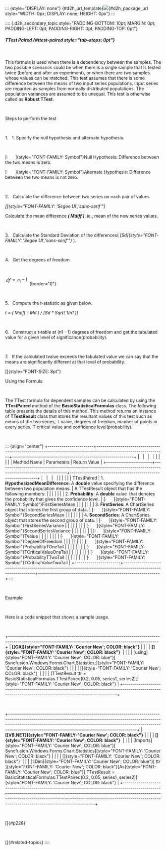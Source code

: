 ::: {style="DISPLAY: none"}
[](ms-xhelp:///?Id=d2h_url_template){#d2h_url_template}![](!package_url!){#d2h_package_url style="WIDTH: 0px; DISPLAY: none; HEIGHT: 0px"}
:::

:::: {.d2h_secondary_topic style="PADDING-BOTTOM: 10pt; MARGIN: 0pt; PADDING-LEFT: 0pt; PADDING-RIGHT: 0pt; PADDING-TOP: 0pt"}
##### TTest Paired {#ttest-paired style="tab-stops: 0pt"}

 

This formula is used when there is a dependency between the samples. The two possible scenarios could be when there is a single sample that is tested twice (before and after an experiment), or when there are two samples whose values can be matched. This test assumes that there is some difference between the means of two input series populations. Input series are regarded as samples from normally distributed populations. The population variances are assumed to be unequal. This test is otherwise called as **Robust TTest**.

 

Steps to perform the test

 

1.   1. Specify the null hypothesis and alternate hypothesis.

 

[·      ]{style="FONT-FAMILY: Symbol"}Null Hypothesis: Difference between the two means is zero.

[·      ]{style="FONT-FAMILY: Symbol"}Alternate Hypothesis: Difference between the two means is not zero.

 

2.   Calculate the difference between two series on each pair of values.

*[]{style="FONT-FAMILY: 'Segoe UI','sans-serif'"}* 

Calculate the mean difference ***( Mdiff )***, ie., mean of the new series values.

 

3.   Calculate the Standard Deviation of the differences( *[Sd]{style="FONT-FAMILY: 'Segoe UI','sans-serif'"}* ).

 

4.   Get the degrees of freedom.

 

![](ImagesExt/image84_350.png){border="0"}

 

5.   Compute the t-statistic as given below.

*t = ( Mdiff - Md ) / \[Sd \* Sqrt( 1/n1 )\]*

 

6.   Construct a t-table at (n1 - 1) degrees of freedom and get the tabulated value for a given level of significance(probability).

 

7.   If the calculated tvalue exceeds the tabulated value we can say that the means are significantly different at that level of probability.

[]{style="FONT-SIZE: 8pt"} 

Using the Formula

 

The TTest formula for dependent samples can be calculated by using the **TTestPaired** method of the **BasicStatisticalFormulas** class. The following table presents the details of this method. This method returns an instance of **TTestResult** class that stores the resultant values of this test such as means of the two series, T value, degrees of freedom, number of points in every series, T critical value and confidence level(probability).

 

::: {align="center"}
+-----------------------+----------------------------------------------------------------------------------------------------------------+-------------------------------------------------------------+
|                       |                                                                                                                |                                                             |
|                       |                                                                                                                |                                                             |
| Method Name           | Parameters                                                                                                     | Return Value                                                |
+-----------------------+----------------------------------------------------------------------------------------------------------------+-------------------------------------------------------------+
|                       |                                                                                                                |                                                             |
|                       |                                                                                                                |                                                             |
| TTestPaired           | 1\. **HypothesizedMeanDifference**: A **double** value specifying the difference between two population means. | A TTestResult object that has the following members:        |
|                       |                                                                                                                |                                                             |
|                       | 2\. **Probability**: A **double** value  that denotes the probability that gives the confidence level.         | [·      ]{style="FONT-FAMILY: Symbol"}FirstSeriesMean       |
|                       |                                                                                                                |                                                             |
|                       | 3\. **FirstSeries**: A ChartSeries object that stores the first group of data.                                 | [·      ]{style="FONT-FAMILY: Symbol"}SecondSeriesMean      |
|                       |                                                                                                                |                                                             |
|                       | 4\. **SecondSeries**: A ChartSeries object that stores the second group of data.                               | [·      ]{style="FONT-FAMILY: Symbol"}FirstSeriesVariance   |
|                       |                                                                                                                |                                                             |
|                       |                                                                                                                | [·      ]{style="FONT-FAMILY: Symbol"}SecondSeriesVariance  |
|                       |                                                                                                                |                                                             |
|                       |                                                                                                                | [·      ]{style="FONT-FAMILY: Symbol"}Tvalue                |
|                       |                                                                                                                |                                                             |
|                       |                                                                                                                | [·      ]{style="FONT-FAMILY: Symbol"}DegreeOfFreedom       |
|                       |                                                                                                                |                                                             |
|                       |                                                                                                                | [·      ]{style="FONT-FAMILY: Symbol"}ProbabilityTOneTail   |
|                       |                                                                                                                |                                                             |
|                       |                                                                                                                | [·      ]{style="FONT-FAMILY: Symbol"}TCriticalValueOneTail |
|                       |                                                                                                                |                                                             |
|                       |                                                                                                                | [·      ]{style="FONT-FAMILY: Symbol"}ProbabilityTTwoTail   |
|                       |                                                                                                                |                                                             |
|                       |                                                                                                                | [·      ]{style="FONT-FAMILY: Symbol"}TCriticalValueTwoTail |
+-----------------------+----------------------------------------------------------------------------------------------------------------+-------------------------------------------------------------+
:::

 

Example

 

Here is a code snippet that shows a sample usage.

 

+---------------------------------------------------------------------------------------------------------------------------------------------------------+
| **[\[C#\]]{style="FONT-FAMILY: 'Courier New'; COLOR: black"}**                                                                                          |
|                                                                                                                                                         |
| **[]{style="FONT-FAMILY: 'Courier New'; COLOR: black"}**                                                                                                |
|                                                                                                                                                         |
| [using]{style="FONT-FAMILY: 'Courier New'; COLOR: blue"}[ Syncfusion.Windows.Forms.Chart.Statistics;]{style="FONT-FAMILY: 'Courier New'; COLOR: black"} |
|                                                                                                                                                         |
| []{style="FONT-FAMILY: 'Courier New'; COLOR: black"}                                                                                                    |
|                                                                                                                                                         |
| [TTestResult ttr = BasicStatisticalFormulas.TTestPaired(0.2, 0.05, series1, series2);]{style="FONT-FAMILY: 'Courier New'; COLOR: black"}                |
+---------------------------------------------------------------------------------------------------------------------------------------------------------+

 

+----------------------------------------------------------------------------------------------------------------------------------------------------------------------------------------------------------------------------------------------------------------------------------------------------------+
| **[\[VB.NET\]]{style="FONT-FAMILY: 'Courier New'; COLOR: black"}**                                                                                                                                                                                                                                       |
|                                                                                                                                                                                                                                                                                                          |
| **[]{style="FONT-FAMILY: 'Courier New'; COLOR: black"}**                                                                                                                                                                                                                                                 |
|                                                                                                                                                                                                                                                                                                          |
| [Imports]{style="FONT-FAMILY: 'Courier New'; COLOR: blue"}[ Syncfusion.Windows.Forms.Chart.Statistics]{style="FONT-FAMILY: 'Courier New'; COLOR: black"}                                                                                                                                                 |
|                                                                                                                                                                                                                                                                                                          |
| []{style="FONT-FAMILY: 'Courier New'; COLOR: black"}                                                                                                                                                                                                                                                     |
|                                                                                                                                                                                                                                                                                                          |
| [Dim]{style="FONT-FAMILY: 'Courier New'; COLOR: blue"}[ ttr ]{style="FONT-FAMILY: 'Courier New'; COLOR: black"}[As]{style="FONT-FAMILY: 'Courier New'; COLOR: blue"}[ TTestResult = BasicStatisticalFormulas.TTestPaired(0.2, 0.05, series1, series2)]{style="FONT-FAMILY: 'Courier New'; COLOR: black"} |
+----------------------------------------------------------------------------------------------------------------------------------------------------------------------------------------------------------------------------------------------------------------------------------------------------------+

 

[]{#p228} 

 

[]{#related-topics}
::::
